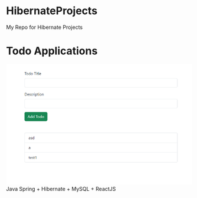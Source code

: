 # HibernateProjects
My Repo for Hibernate Projects

# Todo Applications
![alt text](https://github.com/ArjunAranetaCodes/HibernateProjects/blob/main/images/todosnap1.PNG)
Java Spring + Hibernate + MySQL + ReactJS
